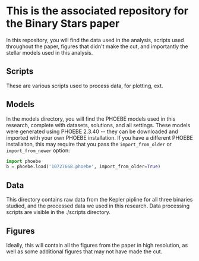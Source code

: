 # This is the associated repository for the Binary Stars paper

In this repository, you will find the data used in the analysis, scripts used throughout the paper, figures that didn't make the cut, and importantly the stellar models used in this analysis.

## Scripts

These are various scripts used to process data, for plotting, ext.

## Models

In the models directory, you will find the PHOEBE models used in this research, complete with datasets, solutions, and all settings. These models were generated using PHOEBE 2.3.40 -- they can be downloaded and imported with your own PHOEBE installation. If you have a different PHOEBE installaiton, this may require that you pass the `import_from_older` or `import_from_newer` option:

```python
import phoebe
b = phoebe.load('10727668.phoebe', import_from_older=True)
```

## Data

This directory contains raw data from the Kepler pipline for all three binaries studied, and the processed data we used in this research. Data processing scripts are visible in the ./scripts directory.

## Figures

Ideally, this will contain all the figures from the paper in high resolution, as well as some additional figures that may not have made the cut.

